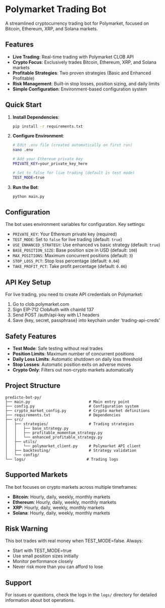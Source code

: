 # Polymarket Trading Bot

A streamlined cryptocurrency trading bot for Polymarket, focused on Bitcoin, Ethereum, XRP, and Solana markets.

## Features

- **Live Trading**: Real-time trading with Polymarket CLOB API
- **Crypto Focus**: Exclusively trades Bitcoin, Ethereum, XRP, and Solana markets
- **Profitable Strategies**: Two proven strategies (Basic and Enhanced Profitable)
- **Risk Management**: Built-in stop losses, position sizing, and daily limits
- **Simple Configuration**: Environment-based configuration system

## Quick Start

1. **Install Dependencies**:
   ```bash
   pip install -r requirements.txt
   ```

2. **Configure Environment**:
   ```bash
   # Edit .env file (created automatically on first run)
   nano .env
   
   # Add your Ethereum private key
   PRIVATE_KEY=your_private_key_here
   
   # Set to false for live trading (default is test mode)
   TEST_MODE=true
   ```

3. **Run the Bot**:
   ```bash
   python main.py
   ```

## Configuration

The bot uses environment variables for configuration. Key settings:

- `PRIVATE_KEY`: Your Ethereum private key (required)
- `TEST_MODE`: Set to `false` for live trading (default: `true`)
- `USE_ENHANCED_STRATEGY`: Use enhanced vs basic strategy (default: `true`)
- `BASE_POSITION_SIZE`: Base position size in USD (default: `100`)
- `MAX_POSITIONS`: Maximum concurrent positions (default: `3`)
- `STOP_LOSS_PCT`: Stop loss percentage (default: `0.04`)
- `TAKE_PROFIT_PCT`: Take profit percentage (default: `0.06`)

## API Key Setup

For live trading, you need to create API credentials on Polymarket:

1. Go to clob.polymarket.com
2. Sign EIP-712 ClobAuth with chainId 137
3. Send POST /auth/api-key with L1 headers
4. Save {key, secret, passphrase} into keychain under 'trading-api-creds'

## Safety Features

- **Test Mode**: Safe testing without real trades
- **Position Limits**: Maximum number of concurrent positions
- **Daily Loss Limits**: Automatic shutdown on daily loss threshold
- **Stop Losses**: Automatic position exits on adverse moves
- **Crypto Only**: Filters out non-crypto markets automatically

## Project Structure

```
predicto-bot-py/
├── main.py                          # Main entry point
├── config.py                        # Configuration system
├── crypto_market_config.py          # Crypto market definitions
├── requirements.txt                 # Dependencies
├── src/
│   ├── strategies/                  # Trading strategies
│   │   ├── base_strategy.py
│   │   ├── profitable_momentum_strategy.py
│   │   └── enhanced_profitable_strategy.py
│   ├── utils/
│   │   └── polymarket_client.py     # Polymarket API client
│   ├── backtesting/                 # Strategy validation
│   └── config/
└── logs/                           # Trading logs
```

## Supported Markets

The bot focuses on crypto markets across multiple timeframes:

- **Bitcoin**: Hourly, daily, weekly, monthly markets
- **Ethereum**: Hourly, daily, weekly, monthly markets  
- **XRP**: Hourly, daily, weekly, monthly markets
- **Solana**: Hourly, daily, weekly, monthly markets

## Risk Warning

This bot trades with real money when TEST_MODE=false. Always:

- Start with TEST_MODE=true
- Use small position sizes initially
- Monitor performance closely
- Never risk more than you can afford to lose

## Support

For issues or questions, check the logs in the `logs/` directory for detailed information about bot operations.
